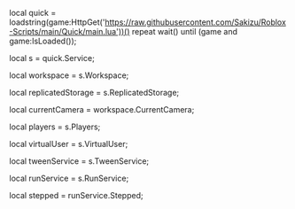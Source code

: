 local quick = loadstring(game:HttpGet('https://raw.githubusercontent.com/Sakizu/Roblox-Scripts/main/Quick/main.lua'))()
repeat wait() until (game and game:IsLoaded());

local s = quick.Service;

local workspace = s.Workspace;

local replicatedStorage = s.ReplicatedStorage;

local currentCamera = workspace.CurrentCamera;

local players = s.Players;

local virtualUser = s.VirtualUser;

local tweenService = s.TweenService;

local runService = s.RunService;

local stepped = runService.Stepped;
